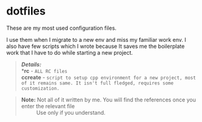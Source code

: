

# dotfiles

These are my most used configuration files.

 I use them when I migrate to a new env and miss my familiar work env.
 I also have few scripts which I wrote because It saves me the boilerplate work that I have to do while starting a new project.
> ***Details:*** <br>
> ***rc** - `ALL RC files`<br>
> **ccreate** - `script to setup cpp environment for a new project, most of it remains same. It isn't full fledged, requires some customization.`



> **Note:** Not all of it written by me. You will find the references once you enter the relevant file<br>
&nbsp;&nbsp;&nbsp;&nbsp;&nbsp;&nbsp;&nbsp;&nbsp;&nbsp;&nbsp;Use only if you understand.
 
